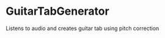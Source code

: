 GuitarTabGenerator
==================

Listens to audio and creates guitar tab using pitch correction
